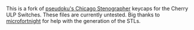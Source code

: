 This is a fork of [pseudoku's Chicago Stenographer](https://github.com/pseudoku/PseudoMakeMeKeyCapProfiles) keycaps for the Cherry ULP Switches.
These files are currently untested.
Big thanks to [microfortnight](https://github.com/microfortnight/) for help with the generation of the STLs.
